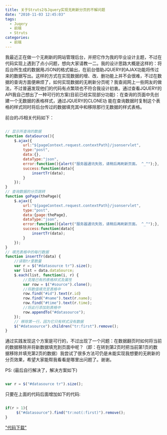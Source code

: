 ```yaml
---
title: 关于Struts2与Jquery实现无刷新分页的不解问题
date: "2010-11-03 12:45:03"
tags: 
  - Juqery
  - 前端
  - Struts
categories:
  - 前端
---
```

我最近正在做一个无刷新的网站管理后台，并把它作为我的毕业设计主题，不过在代码实现上遇到了点小问题，想向大家请教一二。我的设计思路大概是这样的：将后台所生成的数据用JSON的格式输出，在前台借助JQUERY的AJAX功能将传过来的数据写出。这样的方式在实现数据的增、改、删功能上并不会很难，不过在数据的查询方面便麻烦了，如何实现数据的无刷新分页呢？我查阅网上一些网友的做法，不过普遍发现他们的代码有点繁琐也不符合我设计初衷。通过查看JQUERY的API我自己想出了一种可行的方案(目前已经实现部分功能)：在查询的页面中先创建一个无数据的表格样式，通过JQUERY的CLONE功 能在查询数据时复制这个表格的样式同时将后台传过的数据填充其中和移除那行无数据的样式表格。
 
<!-- more -->
 
前台的JS相关代码如下：

```javascript

// 显示所查询的数据
function dataSource(){
	$.ajax({
		url:"${pageContext.request.contextPath}/jsonservlet",
		type:"post",
		data:{},
		dataType:"json",
		error:function(){alert("服务器通讯失败，请稍后再刷新页面。 ^_^");},
		success:function(data){
			insertTr(data);
		}
	});
}
// 查询数据的分页跳转
function goPage(thePage){
	$.ajax({
		url:"${pageContext.request.contextPath}/jsonservlet",
		type:"post",
		data:{page:thePage},
		dataType:"json",
		error:function(){alert("服务器通讯失败，请稍后再刷新页面。 ^_^");},
		success:function(data){
			insertTr(data);
		}
	});
}
// 填充表格中的每行数据
function insertTr(data) {
	//读取tr里数量
	var r = $("#datasource tr").size();
	var list = data.dataSource;
	$.each(list, function(i, r) {
		//克隆已有的表格样式及属性
		var row = $("#source").clone();
		//将数值填充至表格中
		row.find("#id").text(r.id)
		row.find("#name").text(r.name);
		row.find("#time").text(r.time);
		//将此行添加到表格中
		row.appendTo("#datasource");
	});
	// 移除第一行，因为它只有样式没有数据
	$("#datasource").children("tr:first").remove();
}

```

通过实践发现这个方案是可行的，不过出现了一个问题：在数据翻页时如何将当前的数据移除并将新数据填充到页面中呢？（即：在转到第2页时把当前第1页的数据移除并填充第2页的数据）我尝试了很多方法可仍是未能实现我想要的无刷新的分页效果，希望大家能帮我看看是哪里出问题了。谢谢。

PS: (最后自行解决了，解决方案如下)

```javascript

var r = $("#datasource tr").size();

```
只要在上面的代码后面增加如下的代码: 

```javascript

if(r > 1){
     $("#datasource").find("tr:not(:first)").remove();
}

```

["代码下载"](http://dl.iteye.com/topics/download/a03a4791-ee15-3920-b00b-adc104ed5907 "代码下载")